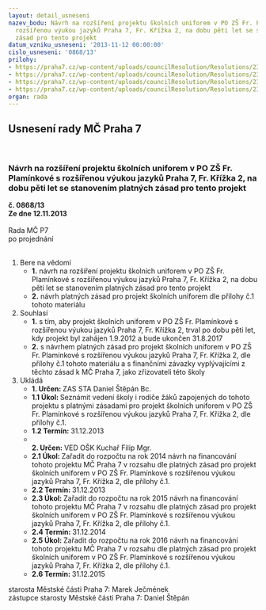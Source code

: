 ```yaml
---
layout: detail_usneseni
nazev_bodu: Návrh na rozšíření projektu školních uniforem v PO ZŠ Fr. Plamínkové s
  rozšířenou výukou jazyků Praha 7, Fr. Křížka 2, na dobu pěti let se stanovením platných
  zásad pro tento projekt
datum_vzniku_usneseni: '2013-11-12 00:00:00'
cislo_usneseni: '0868/13'
prilohy:
- https://praha7.cz/wp-content/uploads/councilResolution/Resolutions/23513/59-13-p%c5%99._2_dotazn%c3%adkov%c3%a9_%c5%a1et%c5%99en%c3%ad.doc
- https://praha7.cz/wp-content/uploads/councilResolution/Resolutions/23513/59-13-p%c5%99.3_vyhodnocen%c3%ad_12.2012.doc
- https://praha7.cz/wp-content/uploads/councilResolution/Resolutions/23513/59-13-p%c5%99.4_vyhodnocen%c3%ad_1.2013.rtf
- https://praha7.cz/wp-content/uploads/councilResolution/Resolutions/23513/59-13-p%c5%99._5_z%c3%a1pis_z_mhmp.pdf
organ: rada
---
```

<div id="ucUsn_pList" class="usn">
	<span><h2>Usnesení rady MČ Praha 7 </h2>
<br></span><div class="standBody">
<span><h3>Návrh na rozšíření projektu školních uniforem v PO ZŠ Fr. Plamínkové s rozšířenou výukou jazyků Praha 7, Fr. Křížka 2, na dobu pěti let se stanovením platných zásad pro tento projekt</h3></span><div class="center">
		<strong>č. 0868/13</strong><br>
	</div>
<div class="center">
		<strong>Ze dne 12.11.2013</strong><br><br>
	</div>Rada MČ P7<br> po projednání<br><br><ol>
<li>Bere na vědomí<ul>
<li>
<strong>1.</strong> návrh na rozšíření projektu školních uniforem v PO ZŠ Fr. Plamínkové s rozšířenou výukou jazyků Praha 7, Fr. Křížka 2, na dobu pěti let se stanovením platných zásad pro tento projekt</li>
<li>
<strong>2.</strong> návrh platných zásad pro projekt školních uniforem dle přílohy č.1 tohoto materiálu </li>
</ul>
</li>
<li>Souhlasí<ul>
<li>
<strong>1.</strong> s tím, aby projekt školních uniforem v PO ZŠ Fr. Plamínkové s rozšířenou výukou jazyků Praha 7, Fr. Křížka 2, trval po dobu pěti let, kdy projekt byl zahájen 1.9.2012 a bude ukončen 31.8.2017</li>
<li>
<strong>2.</strong> s návrhem platných zásad pro projekt školních uniforem v PO ZŠ Fr. Plamínkové s rozšířenou výukou jazyků Praha 7, Fr. Křížka 2, dle přílohy č.1 tohoto materiálu a s finančními závazky vyplývajícími z těchto zásad k MČ Praha 7, jako zřizovateli této školy</li>
</ul>
</li>
<li>Ukládá<ul>
<li>
<strong>1. Určen: </strong>ZAS STA Daniel Štěpán Bc.</li>
<li>
<strong>1.1 Úkol: </strong>Seznámit vedení školy i rodiče žáků zapojených do tohoto projektu s platnými zásadami pro projekt školních uniforem v PO ZŠ Fr. Plamínkové s rozšířenou výukou jazyků Praha 7, Fr. Křížka 2, dle přílohy č.1. </li>
<li>
<strong>1.2 Termín: </strong>31.12.2013</li>
<li>
<strong><br>2. Určen: </strong>VED OŠK Kuchař Filip Mgr.</li>
<li>
<strong>2.1 Úkol: </strong>Zařadit do rozpočtu na rok 2014 návrh na financování tohoto projektu MČ Praha 7 v rozsahu dle platných zásad pro projekt školních uniforem v PO ZŠ Fr. Plamínkové s rozšířenou výukou jazyků Praha 7, Fr. Křížka 2, dle přílohy č.1. </li>
<li>
<strong>2.2 Termín: </strong>31.12.2013</li>
<li>
<strong>2.3 Úkol: </strong>Zařadit do rozpočtu na rok 2015 návrh na financování tohoto projektu MČ Praha 7 v rozsahu dle platných zásad pro projekt školních uniforem v PO ZŠ Fr. Plamínkové s rozšířenou výukou jazyků Praha 7, Fr. Křížka 2, dle přílohy č.1. </li>
<li>
<strong>2.4 Termín: </strong>31.12.2014</li>
<li>
<strong>2.5 Úkol: </strong>Zařadit do rozpočtu na rok 2016 návrh na financování tohoto projektu MČ Praha 7 v rozsahu dle platných zásad pro projekt školních uniforem v PO ZŠ Fr. Plamínkové s rozšířenou výukou jazyků Praha 7, Fr. Křížka 2, dle přílohy č.1. </li>
<li>
<strong>2.6 Termín: </strong>31.12.2015</li>
</ul>
</li>
</ol>starosta Městské části Praha 7: Marek Ječmének<br>zástupce starosty Městské části Praha 7: Daniel Štěpán 
</div>
</div>